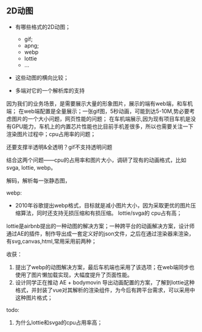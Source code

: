 ## 2D动图
- 有哪些格式的2D动图；
    - gif;
    - apng;
    - webp
    - lottie
    - ...

- 这些动图的横向比较；
- 多端对它的一个解析库的支持

因为我们的业务场景，是需要展示大量的形象图片，展示的端有web端，和车机端；
在web端配置是全量展示；一张gif图，5秒动画，可能到达5-10M,势必要考虑图片的一个大小问题，网页性能的问题；
在车机端展示,因为现有项目车机是没有GPU能力，车机上的内置芯片性能也比目前手机差很多，所以也需要关注一下渲染图片过程中；cpu占用率的问题；

还要支撑半透明&全透明？gif不支持透明问题

结合这两个问题——cpu的占用率和图片大小，调研了现有的动画格式，比如svga, lottie, webp。

解码，解析每一张静态图，

webp:
- 2010年谷歌提出webp格式，目标就是减小图片大小，因为采取更优的图片压缩算法，同时还支持无损压缩和有损压缩。
lottie/svga的 cpu占有高；

 lottie是airbnb提出的一种动图的解决方案；一种跨平台的动画解决方案，设计师通过AE的插件，制作导出成一套定义好的json文件，之后在通过渲染器来渲染，有svg,canvas,html,常用采用前两种；


 收获：
 1. 提出了webp的动图解决方案，最后车机端也采用了该选项；在web端同步也使用了图片懒加载实现，大幅度提升了页面性能。
 2. 设计同学正在推动 AE + bodymovin 导出动画配置的方案，了解到lottie这种格式，并封装了vue对其解析的渲染组件，为今后有跨平台需求，可以采用中这种图片格式；



 todo:
 1. 为什么lottie和svga的cpu占用率高；

